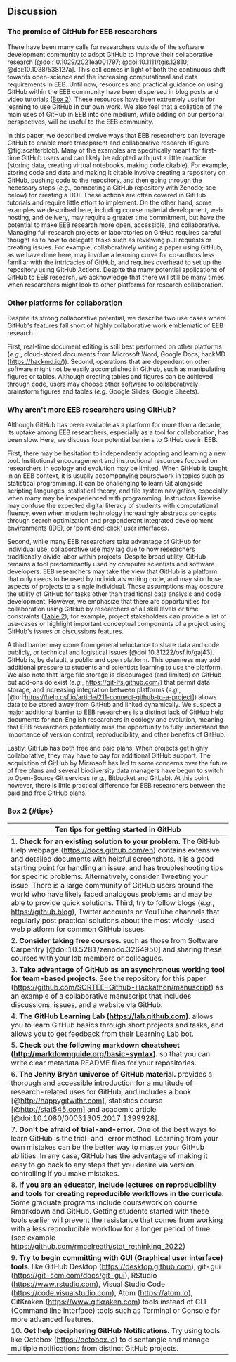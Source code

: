## Discussion
<!--*Contributors to this section: Rob, Brandon*-->

### The promise of GitHub for EEB researchers

There have been many calls for researchers outside of the software development community to adopt GitHub to improve their collaborative research [@doi:10.1029/2021ea001797; @doi:10.1111/tgis.12810; @doi:10.1038/538127a].
This call comes in light of both the continuous shift towards open-science and the increasing computational and data requirements in EEB.
Until now, resources and practical guidance on using GitHub within the EEB community have been dispersed in blog posts and video tutorials ([Box 2](#tips)).
These resources have been extremely useful for learning to use GitHub in our own work.
We also feel that a collation of the main uses of GitHub in EEB into one medium, while adding on our personal perspectives, will be useful to the EEB community.

In this paper, we described twelve ways that EEB researchers can leverage GitHub to enable more transparent and collaborative research (Figure @fig:scatterblob).
Many of the examples are specifically meant for first-time GitHub users and can likely be adopted with just a little practice (storing data, creating virtual notebooks, making code citable).
For example, storing code and data and making it citable involve creating a repository on GitHub, pushing code to the repository, and then going through the necessary steps (_e.g._, connecting a GitHub repository with Zenodo; see below) for creating a DOI.
These actions are often covered in GitHub tutorials and require little effort to implement.
On the other hand, some examples we described here, including course material development, web hosting, and delivery, may require a greater time commitment, but have the potential to make EEB research more open, accessible, and collaborative.
Managing full research projects or laboratories on GitHub requires careful thought as to how to delegate tasks such as reviewing pull requests or creating issues.
For example, collaboratively writing a paper using GitHub, as we have done here, may involve a learning curve for co-authors less familiar with the intricacies of GitHub, and requires overhead to set up the repository using GitHub Actions.
Despite the many potential applications of GitHub to EEB research, we acknowledge that there will still be many times when researchers might look to other platforms for research collaboration.

### Other platforms for collaboration

<!--*Contributors to this section: Rob*-->

Despite its strong collaborative potential, we describe two use cases where GitHub's features fall short of highly collaborative work emblematic of EEB research.

First, real-time document editing is still best performed on other platforms (_e.g._, cloud-stored documents from Microsoft Word, Google Docs, hackMD (<https://hackmd.io/>)).
Second, operations that are dependent on other software might not be easily accomplished in GitHub, such as manipulating figures or tables.
Although creating tables and figures can be achieved through code, users may choose other software to collaboratively brainstorm figures and tables (_e.g._ Google Slides, Google Sheets).

### Why aren't more EEB researchers using GitHub?

<!--*Contributors to this section: Saeed, Vivienne*-->

Although GitHub has been available as a platform for more than a decade, its uptake among EEB researchers, especially as a tool for collaboration, has been slow.
Here, we discuss four potential barriers to GitHub use in EEB.

First, there may be hesitation to independently adopting and learning a new tool.
Institutional encouragement and instructional resources focused on researchers in ecology and evolution may be limited.
When GitHub is taught in an EEB context, it is usually accompanying coursework in topics such as statistical programming. 
It can be challenging to learn Git alongside scripting languages, statistical theory, and file system navigation, especially when many may be inexperienced with programming.
Instructors likewise may confuse the expected digital literacy of students with computational fluency, even when modern technology increasingly abstracts concepts through search optimization and preponderant integrated development environments (IDE), or 'point-and-click' user interfaces.

Second, while many EEB researchers take advantage of GitHub for individual use, collaborative use may lag due to how researchers traditionally divide labor within projects.
Despite broad utility, GitHub remains a tool predominantly used by computer scientists and software developers. 
EEB researchers may take the view that GitHub is a platform that only needs to be used by individuals writing code, and may silo those aspects of projects to a single individual.
Those assumptions may obscure the utility of GitHub for tasks other than traditional data analysis and code development.
However, we emphasize that there are opportunities for collaboration using GitHub by researchers of all skill levels or time constraints ([Table 2](#tbl:roles)); for example, project stakeholders can provide a list of use-cases or highlight important conceptual components of a project using GitHub's issues or discussions features.

A third barrier may come from general reluctance to share data and code publicly, or technical and logistical issues [@doi:10.31222/osf.io/gaj43].
GitHub is, by default, a public and open platform.
This openness may add additional pressure to students and scientists learning to use the platform.
We also note that large file storage is discouraged (and limited) on GitHub but add-ons do exist (_e.g._, <https://git-lfs.github.com/>) that permit data storage, and increasing integration between platforms (_e.g._, [@url:https://help.osf.io/article/211-connect-github-to-a-project]) allows data to be stored away from GitHub and linked dynamically.
We suspect a major additional barrier to EEB researchers is a distinct lack of GitHub help documents for non-English researchers in ecology and evolution, meaning that EEB researchers potentially miss the opportunity to fully understand the importance of version control, reproducibility, and other benefits of GitHub.

Lastly, GitHub has both free and paid plans.
When projects get highly collaborative, they may have to pay for additional GitHub support.
The acquisition of GitHub by Microsoft has led to some concerns over the future of free plans and several biodiversity data managers have begun to switch to Open-Source Git services (_e.g._, Bitbucket and GitLab).
At this point however, there is little practical difference for EEB researchers between the paid and free GitHub plans.

### Box 2 {#tips}

<!--*Contributors to this section: Ali, Emma*-->

| Ten tips for getting started in GitHub |
|------------------------------------------------------------------------|
| 1. **Check for an existing solution to your problem.** The GitHub Help webpage (<https://docs.github.com/en>) contains extensive and detailed documents with helpful screenshots. It is a good starting point for handling an issue, and has troubleshooting tips for specific problems. Alternatively, consider Tweeting your issue. There is a large community of GitHub users around the world who have likely faced analogous problems and may be able to provide quick solutions. Third, try to follow blogs (_e.g._, <https://github.blog>), Twitter accounts or YouTube channels that regularly post practical solutions about the most widely-used web platform for common GitHub issues. |
| 2. **Consider taking free courses.** such as those from Software Carpentry [@doi:10.5281/zenodo.3264950] and sharing these courses with your lab members or colleagues. |
| 3. **Take advantage of GitHub as an asynchronous working tool for team-based projects.** See the repository for this paper (<https://github.com/SORTEE-Github-Hackathon/manuscript>) as an example of a collaborative manuscript that includes discussions, issues, and a website via GitHub. |
| 4. **The GitHub Learning Lab (<https://lab.github.com>).** allows you to learn GitHub basics through short projects and tasks, and allows you to get feedback from their Learning Lab bot. |
| 5. **Check out the following markdown cheatsheet (<http://markdownguide.org/basic-syntax>).** so that you can write clear metadata README files for your repositories. |
| 6. **The Jenny Bryan universe of GitHub material.** provides a thorough and accessible introduction for a multitude of research-related uses for GitHub, and includes a book [@http://happygitwithr.com], statistics course [@http://stat545.com] and academic article [@doi:10.1080/00031305.2017.1399928]. |
| 7. **Don't be afraid of trial-and-error.** One of the best ways to learn GitHub is the trial-and-error method. Learning from your own mistakes can be the better way to master your GitHub abilities. In any case, GitHub has the advantage of making it easy to go back to any steps that you desire via version controlling if you make mistakes. |
| 8. **If you are an educator, include lectures on reproducibility and tools for creating reproducible workflows in the curricula.** Some graduate programs include coursework on course Rmarkdown and GitHub. Getting students started with these tools earlier will prevent the resistance that comes from working with a less reproducible workflow for a longer period of time. (see example <https://github.com/rmcelreath/stat_rethinking_2022>) |
| 9. **Try to begin committing with GUI (Graphical user interface) tools.** like GitHub Desktop (<https://desktop.github.com>), git-gui (<https://git-scm.com/docs/git-gui>), RStudio (<https://www.rstudio.com>), Visual Studio Code (<https://code.visualstudio.com>), Atom (<https://atom.io>), GitKraken (<https://www.gitkraken.com>) tools instead of CLI (Command line interface) tools such as Terminal or Console for more advanced features.
| 10. **Get help deciphering GitHub Notifications.** Try using tools like Octobox (<https://octobox.io>) to disentangle and manage multiple notifications from distinct GitHub projects. |
